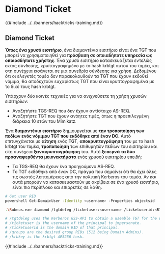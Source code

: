 # Diamond Ticket

{{#include ../../banners/hacktricks-training.md}}

## Diamond Ticket

**Όπως ένα χρυσό εισιτήριο**, ένα διαμαντένιο εισιτήριο είναι ένα TGT που μπορεί να χρησιμοποιηθεί για **πρόσβαση σε οποιαδήποτε υπηρεσία ως οποιοσδήποτε χρήστης**. Ένα χρυσό εισιτήριο κατασκευάζεται εντελώς εκτός σύνδεσης, κρυπτογραφημένο με το hash krbtgt αυτού του τομέα, και στη συνέχεια εισάγεται σε μια συνεδρία σύνδεσης για χρήση. Δεδομένου ότι οι ελεγκτές τομέα δεν παρακολουθούν τα TGT που έχουν εκδοθεί νόμιμα, θα αποδεχτούν ευχαρίστως TGT που είναι κρυπτογραφημένα με το δικό τους hash krbtgt.

Υπάρχουν δύο κοινές τεχνικές για να ανιχνεύσετε τη χρήση χρυσών εισιτηρίων:

- Αναζητήστε TGS-REQ που δεν έχουν αντίστοιχο AS-REQ.
- Αναζητήστε TGT που έχουν ανόητες τιμές, όπως η προεπιλεγμένη διάρκεια 10 ετών του Mimikatz.

Ένα **διαμαντένιο εισιτήριο** δημιουργείται με **την τροποποίηση των πεδίων ενός νόμιμου TGT που εκδόθηκε από έναν DC**. Αυτό επιτυγχάνεται με **αίτηση** ενός **TGT**, **αποκρυπτογράφηση** του με το hash krbtgt του τομέα, **τροποποίηση** των επιθυμητών πεδίων του εισιτηρίου και στη συνέχεια **ξανακρυπτογράφηση** του. Αυτό **ξεπερνά τα δύο προαναφερθέντα μειονεκτήματα** ενός χρυσού εισιτηρίου επειδή:

- Τα TGS-REQ θα έχουν ένα προηγούμενο AS-REQ.
- Το TGT εκδόθηκε από έναν DC, πράγμα που σημαίνει ότι θα έχει όλες τις σωστές λεπτομέρειες από την πολιτική Kerberos του τομέα. Αν και αυτά μπορούν να κατασκευαστούν με ακρίβεια σε ένα χρυσό εισιτήριο, είναι πιο περίπλοκο και επιρρεπές σε λάθη.
```bash
# Get user RID
powershell Get-DomainUser -Identity <username> -Properties objectsid

.\Rubeus.exe diamond /tgtdeleg /ticketuser:<username> /ticketuserid:<RID of username> /groups:512

# /tgtdeleg uses the Kerberos GSS-API to obtain a useable TGT for the user without needing to know their password, NTLM/AES hash, or elevation on the host.
# /ticketuser is the username of the principal to impersonate.
# /ticketuserid is the domain RID of that principal.
# /groups are the desired group RIDs (512 being Domain Admins).
# /krbkey is the krbtgt AES256 hash.
```
{{#include ../../banners/hacktricks-training.md}}
